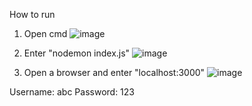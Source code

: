 How to run

1. Open cmd
![image](https://github.com/user-attachments/assets/fda37b5a-6daa-4f3e-9bef-d6e27b2c46bf)

2. Enter "nodemon index.js"
![image](https://github.com/user-attachments/assets/ad9d1ef4-2972-4c7e-94ae-cb26b943b41c)

3. Open a browser and enter "localhost:3000"
![image](https://github.com/user-attachments/assets/2b5ded7a-0afe-4266-9055-69b20b793fa4)

Username: abc
Password: 123

